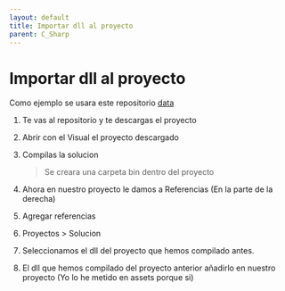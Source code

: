 ```yaml
---
layout: default
title: Importar dll al proyecto
parent: C_Sharp
---
```


# Importar dll al proyecto

Como ejemplo se usara este repositorio [data](https://github.com/RiotGames/LoRDeckCodes)

1. Te vas al repositorio y te descargas el proyecto

2. Abrir con el Visual el proyecto descargado

3. Compilas la solucion

   > Se creara una carpeta bin dentro del proyecto

4. Ahora en nuestro proyecto le damos a Referencias (En la parte de la derecha)

5. Agregar referencias

6. Proyectos > Solucion

7. Seleccionamos el dll del proyecto que hemos compilado antes.

8. El dll que hemos compilado del proyecto anterior añadirlo en nuestro proyecto (Yo lo he metido en assets porque si)

